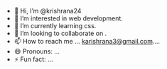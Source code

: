 - 👋 Hi, I’m @krishrana24
- 👀 I’m interested in web development.
- 🌱 I’m currently learning css.
- 💞️ I’m looking to collaborate on .
- 📫 How to reach me ... karishrana3@gmail.com....
- 😄 Pronouns: ...
- ⚡ Fun fact: ...

<!---
krishrana24/krishrana24 is a ✨ special ✨ repository because its `README.md` (this file) appears on your GitHub profile.
You can click the Preview link to take a look at your changes.
--->
